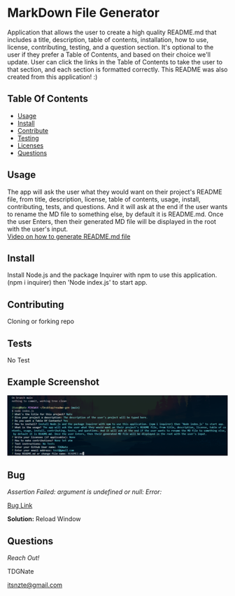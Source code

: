 # MarkDown File Generator

Application that allows the user to create a high quality README.md that includes a title, description, table of contents, installation, how to use, license, contributing, testing, and a question section. It's optional to the user if they prefer a Table of Contents, and based on their choice we'll update. User can click the links in the Table of Contents to take the user to that section, and each section is formatted correctly. This README was also created from this application! :)

## Table Of Contents

- [Usage](#usage)
- [Install](#install)
- [Contribute](#contributing)
- [Testing](#tests)
- [Licenses](#licenses)
- [Questions](#questions)

## Usage

The app will ask the user what they would want on their project's README file, from title, description, license, table of contents, usage, install, contributing, tests, and questions. And it will ask at the end if the user wants to rename the MD file to something else, by default it is README.md. Once the user Enters, then their generated MD file will be displayed in the root with the user's input. <br />
[Video on how to generate README.md file](https://drive.google.com/file/d/1W3VM-vbzFpCu5v2vs04f48AFpCiRKrMU/view)

## Install

Install Node.js and the package Inquirer with npm to use this application. (npm i inquirer) then 'Node index.js' to start app.

## Contributing

Cloning or forking repo

## Tests

No Test

## Example Screenshot

<img src='./imgs/sample.png' alt='sample image for project'>

## Bug

_Assertion Failed: argument is undefined or null: Error:_

[Bug Link](https://github.com/microsoft/vscode/issues/105734)

**Solution:** Reload Window

## Questions

_Reach Out!_

TDGNate

itsnzte@gmail.com
